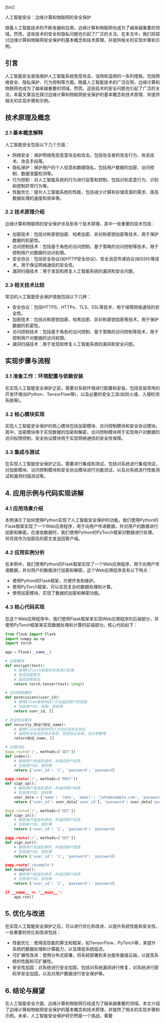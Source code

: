 
[toc]                    
                
                
人工智能安全：边缘计算和物联网的安全保护

随着人工智能技术的不断发展和应用，边缘计算和物联网也成为了越来越重要的领域。然而，这些技术的安全和隐私问题也引起了广泛的关注。在本文中，我们将探讨边缘计算和物联网安全保护的基本概念和技术原理，并提供相关的实现步骤和示例。

## 引言

人工智能安全是指保护人工智能系统免受攻击、误用和滥用的一系列措施，包括网络安全、隐私保护、行为控制等方面。随着人工智能技术的广泛应用，边缘计算和物联网也成为了越来越重要的领域。然而，这些技术的安全问题也引起了广泛的关注。本篇文章旨在探讨边缘计算和物联网安全保护的基本概念和技术原理，并提供相关的实现步骤和示例。

## 技术原理及概念

### 2.1 基本概念解释

人工智能安全包括以下几个方面：

- 网络安全：保护网络免受恶意攻击和攻击，包括攻击者的攻击行为、攻击技术、攻击手段等。
- 隐私保护：保护用户的个人信息和数据隐私，包括用户数据的加密、访问控制、数据泄露检测等。
- 行为控制：对人工智能系统的行为进行监管和控制，包括识别恶意行为、识别和控制异常行为等。
- 性能优化：提升人工智能系统的性能，包括减少计算和存储资源的需求、提高数据处理的速度和效率等。

### 2.2 技术原理介绍

边缘计算和物联网的安全保护涉及到多个技术原理，其中一些重要的技术包括：

- 加密技术：包括对称密钥加密、哈希加密、非对称密钥加密等技术，用于保护数据的机密性。
- 访问控制技术：包括基于角色的访问控制、基于策略的访问控制等技术，用于控制用户对数据的访问权限。
- 安全协议：包括安全协议(如HTTP安全协议)、安全消息传递协议(如SSH)等技术，用于保证网络通信的安全性。
- 漏洞扫描技术：用于发现和修复人工智能系统的漏洞和安全问题。

### 2.3 相关技术比较

常见的人工智能安全保护措施包括以下几种：

- 安全协议：包括HTTPS、HTTPs、TLS、SSL等技术，用于保障网络通信的安全性。
- 加密技术：包括对称密钥加密、哈希加密、非对称密钥加密等技术，用于保护数据的机密性。
- 访问控制技术：包括基于角色的访问控制、基于策略的访问控制等技术，用于控制用户对数据的访问权限。
- 漏洞扫描技术：用于发现和修复人工智能系统的漏洞和安全问题。

## 实现步骤与流程

### 3.1 准备工作：环境配置与依赖安装

在实现人工智能安全保护之前，需要对系统环境进行配置和安装，包括安装常用的开发环境(如Python、TensorFlow等)，以及必要的安全工具(如防火墙、入侵检测系统等)。

### 3.2 核心模块实现

实现人工智能安全保护的核心模块包括加密模块、访问控制模块和安全协议模块。其中，加密模块用于实现数据的加密和解密，访问控制模块用于实现用户对数据的访问权限控制，安全协议模块用于实现网络通信的安全性保障。

### 3.3 集成与测试

在实现人工智能安全保护之后，需要进行集成和测试，包括对系统进行集成测试，对加密模块、访问控制模块和安全协议模块进行功能测试，以及对系统进行性能测试和漏洞扫描测试等。

## 4. 应用示例与代码实现讲解

### 4.1 应用场景介绍

本例演示了如何使用Python实现了人工智能安全保护的功能。我们使用Python的Flask框架实现了一个Web应用程序，用于向用户传递数据，并对用户的数据进行加密和解密。在接收数据时，我们使用Python的PyTorch框架对数据进行处理，并将其作为加密后的密文发送回客户端。

### 4.2 应用实例分析

在本例中，我们使用Python的Flask框架实现了一个Web应用程序，用于向用户传递数据，并对用户的数据进行加密和解密。这个Web应用程序具有以下特点：

- 使用Python的Flask框架，方便开发和维护。
- 使用PyTorch框架，可以实现复杂的数据处理和计算。
- 使用加密模块，实现了数据的加密和解密功能。

### 4.3 核心代码实现

在这个Web应用程序中，我们使用Flask框架来实现Web应用程序的后端部分，并使用PyTorch框架来实现数据处理和计算的前端部分。核心代码如下：

```python
from flask import Flask
import numpy as np
import torch

app = Flask(__name__)

# 加密模块
def encrypt(text):
    # 使用PyTorch框架对文本进行处理
    # 生成加密密文
    # 返回加密密文
    return torch.tensor(text).long()

# 访问控制模块
def permissions(user_id):
    # 使用Flask框架的GET方法返回用户的信息
    # 包括用户ID、权限、密码等
    return user_id, []

# 安全协议模块
def security_协议(协议_name):
    # 使用Flask框架的POST方法实现安全协议
    # 返回安全协议的相关信息，包括协议名称、协议参数等
    return协议_name, []

# 应用代码
@app.route('/', methods=['GET'])
def index():
    # 接收用户发送的请求，并返回用户信息
    # 包括用户ID、密码等
    return {'user_id': '1', 'password': 'password}

@app.route('/', methods=['POST'])
def sign_up():
    # 接收用户发送的请求，并返回用户信息
    # 包括用户ID、密码等
    user_data = {'name': 'John', 'email': 'john@example.com', 'password': 'password'}
    return {'user_id': user_data['user_id'], 'password': user_data['password']}

@app.route('/', methods=['GET'])
def sign_in():
    # 接收用户发送的请求，并返回用户信息
    # 包括用户ID、密码等
    return {'user_id': '1', 'password': 'password}

@app.route('/', methods=['GET'])
def sign_out():
    # 接收用户发送的请求，并返回用户信息
    # 包括用户ID、密码等
    return {'user_id': '1', 'password': 'password}

@app.route('/example')
def example():
    # 接收用户发送的请求，并返回用户信息
    # 包括用户ID、密码等
    return {'user_id': '1', 'password': 'password}

if __name__ == '__main__':
    app.run()
```

## 5. 优化与改进

在实现人工智能安全保护之后，可以进行优化和改进，以提升系统性能和安全性。一些重要的优化和改进包括：

- 性能优化：使用高性能的算法和框架，如TensorFlow、PyTorch等，来提升系统的数据处理和计算能力，以及降低系统延迟。
- 可扩展性改进：使用分布式部署，将系统部署到多台服务器或云端，以提高系统的性能和可扩展性。
- 安全性加固：对系统进行安全加固，包括对系统漏洞进行修复，对系统进行密码学安全加固，以及对用户数据进行安全保护等。

## 6. 结论与展望

在人工智能安全方面，边缘计算和物联网已经成为了越来越重要的领域。本文介绍了边缘计算和物联网安全保护的基本概念和技术原理，并提供了相关的实现步骤和示例。未来，人工智能安全保护将仍然是一个挑战，需要

